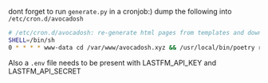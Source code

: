dont forget to run `generate.py` in a cronjob:) dump the following into `/etc/cron.d/avocadosh`

``` sh
# /etc/cron.d/avocadosh: re-generate html pages from templates and download last.fm collage
SHELL=/bin/sh
0 * * * * www-data cd /var/www/avocadosh.xyz && /usr/local/bin/poetry run python generate.py
```

Also a `.env` file needs to be present with LASTFM_API_KEY and LASTFM_API_SECRET
